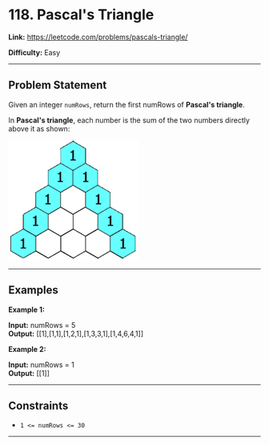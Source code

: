 # 118. Pascal's Triangle

**Link:** https://leetcode.com/problems/pascals-triangle/

**Difficulty:** Easy

---

## Problem Statement

Given an integer `numRows`, return the first numRows of **Pascal's triangle**.

In **Pascal's triangle**, each number is the sum of the two numbers directly above it as shown:

![alt text](PascalTriangleAnimated2.gif)

---

## Examples

**Example 1:**

**Input:** numRows = 5 \
**Output:** [[1],[1,1],[1,2,1],[1,3,3,1],[1,4,6,4,1]]

**Example 2:**

**Input:** numRows = 1 \
**Output:** [[1]]

---

## Constraints

- `1 <= numRows <= 30`

---